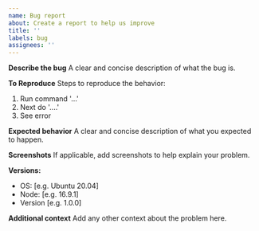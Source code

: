 ```yaml
---
name: Bug report
about: Create a report to help us improve
title: ''
labels: bug
assignees: ''
---
```


**Describe the bug**
A clear and concise description of what the bug is.

**To Reproduce**
Steps to reproduce the behavior:

1. Run command '...'
2. Next do '....'
3. See error

**Expected behavior**
A clear and concise description of what you expected to happen.

**Screenshots**
If applicable, add screenshots to help explain your problem.

**Versions:**

- OS: [e.g. Ubuntu 20.04]
- Node: [e.g. 16.9.1]
- Version [e.g. 1.0.0]

**Additional context**
Add any other context about the problem here.
